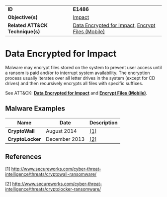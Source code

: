 |||
|---------|------------------------|
|**ID**|**E1486**|
|**Objective(s)**|[Impact](https://github.com/MBCProject/mbc-markdown/tree/master/impact)|
|**Related ATT&CK Technique(s)**|[Data Encrypted for Impact](https://attack.mitre.org/techniques/T1486/), [Encrypt Files (Mobile)](https://attack.mitre.org/techniques/T1471/)|


Data Encrypted for Impact 
=========================
Malware may encrypt files stored on the system to prevent user access until a ransom is paid and/or to interrupt system availability. The encryption process usually iterates over all letter drives in the system (except for CD drives) and then recursively encrypts all files with specific suffixes.

See ATT&CK: [**Data Encrypted for Impact**](https://attack.mitre.org/techniques/T1486/) and [**Encrypt Files (Mobile)**](https://attack.mitre.org/techniques/T1471/). 

Malware Examples
----------------
|Name|Date|Description|
|-----------------------------|-----------|-----------------------------|
|**CryptoWall** | August 2014 | [[1]](#1)| 
|**CryptoLocker**| December 2013| [[2]](#2)| 

References
----------
<a name="1">[1]</a> http://www.secureworks.com/cyber-threat-intelligence/threats/cryptowall-ransomware/

<a name="2">[2]</a> http://www.secureworks.com/cyber-threat-intelligence/threats/cryptolocker-ransomware/


 